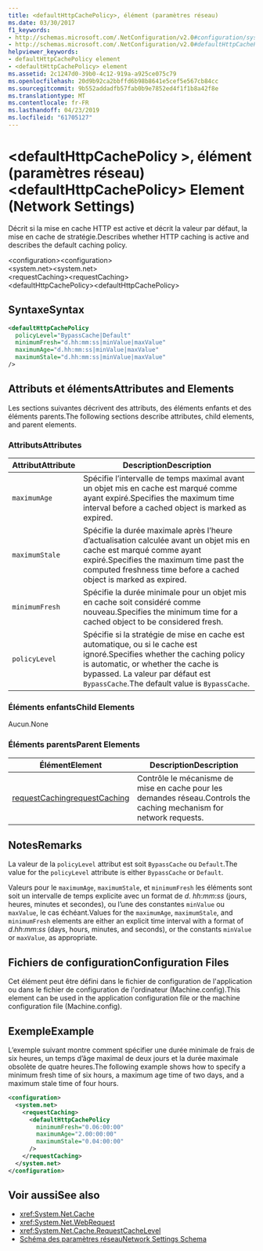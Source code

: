 ```yaml
---
title: <defaultHttpCachePolicy>, élément (paramètres réseau)
ms.date: 03/30/2017
f1_keywords:
- http://schemas.microsoft.com/.NetConfiguration/v2.0#configuration/system.net/requestCaching/defaultHttpCachePolicy
- http://schemas.microsoft.com/.NetConfiguration/v2.0#defaultHttpCachePolicy
helpviewer_keywords:
- defaultHttpCachePolicy element
- <defaultHttpCachePolicy> element
ms.assetid: 2c1247d0-39b0-4c12-919a-a925ce075c79
ms.openlocfilehash: 20d9b92ca2bbffd6b98b8641e5cef5e567cb84cc
ms.sourcegitcommit: 9b552addadfb57fab0b9e7852ed4f1f1b8a42f8e
ms.translationtype: MT
ms.contentlocale: fr-FR
ms.lasthandoff: 04/23/2019
ms.locfileid: "61705127"
---
```

# <a name="defaulthttpcachepolicy-element-network-settings"></a><span data-ttu-id="9fb77-102">\<defaultHttpCachePolicy >, élément (paramètres réseau)</span><span class="sxs-lookup"><span data-stu-id="9fb77-102">\<defaultHttpCachePolicy> Element (Network Settings)</span></span>
<span data-ttu-id="9fb77-103">Décrit si la mise en cache HTTP est active et décrit la valeur par défaut, la mise en cache de stratégie.</span><span class="sxs-lookup"><span data-stu-id="9fb77-103">Describes whether HTTP caching is active and describes the default caching policy.</span></span>  
  
 <span data-ttu-id="9fb77-104">\<configuration></span><span class="sxs-lookup"><span data-stu-id="9fb77-104">\<configuration></span></span>  
<span data-ttu-id="9fb77-105">\<system.net></span><span class="sxs-lookup"><span data-stu-id="9fb77-105">\<system.net></span></span>  
<span data-ttu-id="9fb77-106">\<requestCaching></span><span class="sxs-lookup"><span data-stu-id="9fb77-106">\<requestCaching></span></span>  
<span data-ttu-id="9fb77-107">\<defaultHttpCachePolicy></span><span class="sxs-lookup"><span data-stu-id="9fb77-107">\<defaultHttpCachePolicy></span></span>  
  
## <a name="syntax"></a><span data-ttu-id="9fb77-108">Syntaxe</span><span class="sxs-lookup"><span data-stu-id="9fb77-108">Syntax</span></span>  
  
```xml  
<defaultHttpCachePolicy  
  policyLevel="BypassCache|Default"  
  minimumFresh="d.hh:mm:ss|minValue|maxValue"  
  maximumAge="d.hh:mm:ss|minValue|maxValue"  
  maximumStale="d.hh:mm:ss|minValue|maxValue"  
/>  
```  
  
## <a name="attributes-and-elements"></a><span data-ttu-id="9fb77-109">Attributs et éléments</span><span class="sxs-lookup"><span data-stu-id="9fb77-109">Attributes and Elements</span></span>  
 <span data-ttu-id="9fb77-110">Les sections suivantes décrivent des attributs, des éléments enfants et des éléments parents.</span><span class="sxs-lookup"><span data-stu-id="9fb77-110">The following sections describe attributes, child elements, and parent elements.</span></span>  
  
### <a name="attributes"></a><span data-ttu-id="9fb77-111">Attributs</span><span class="sxs-lookup"><span data-stu-id="9fb77-111">Attributes</span></span>  
  
|<span data-ttu-id="9fb77-112">Attribut</span><span class="sxs-lookup"><span data-stu-id="9fb77-112">Attribute</span></span>|<span data-ttu-id="9fb77-113">Description</span><span class="sxs-lookup"><span data-stu-id="9fb77-113">Description</span></span>|  
|---------------|-----------------|  
|`maximumAge`|<span data-ttu-id="9fb77-114">Spécifie l’intervalle de temps maximal avant un objet mis en cache est marqué comme ayant expiré.</span><span class="sxs-lookup"><span data-stu-id="9fb77-114">Specifies the maximum time interval before a cached object is marked as expired.</span></span>|  
|`maximumStale`|<span data-ttu-id="9fb77-115">Spécifie la durée maximale après l’heure d’actualisation calculée avant un objet mis en cache est marqué comme ayant expiré.</span><span class="sxs-lookup"><span data-stu-id="9fb77-115">Specifies the maximum time past the computed freshness time before a cached object is marked as expired.</span></span>|  
|`minimumFresh`|<span data-ttu-id="9fb77-116">Spécifie la durée minimale pour un objet mis en cache soit considéré comme nouveau.</span><span class="sxs-lookup"><span data-stu-id="9fb77-116">Specifies the minimum time for a cached object to be considered fresh.</span></span>|  
|`policyLevel`|<span data-ttu-id="9fb77-117">Spécifie si la stratégie de mise en cache est automatique, ou si le cache est ignoré.</span><span class="sxs-lookup"><span data-stu-id="9fb77-117">Specifies whether the caching policy is automatic, or whether the cache is bypassed.</span></span> <span data-ttu-id="9fb77-118">La valeur par défaut est `BypassCache`.</span><span class="sxs-lookup"><span data-stu-id="9fb77-118">The default value is `BypassCache`.</span></span>|  
  
### <a name="child-elements"></a><span data-ttu-id="9fb77-119">Éléments enfants</span><span class="sxs-lookup"><span data-stu-id="9fb77-119">Child Elements</span></span>  
 <span data-ttu-id="9fb77-120">Aucun.</span><span class="sxs-lookup"><span data-stu-id="9fb77-120">None</span></span>  
  
### <a name="parent-elements"></a><span data-ttu-id="9fb77-121">Éléments parents</span><span class="sxs-lookup"><span data-stu-id="9fb77-121">Parent Elements</span></span>  
  
|<span data-ttu-id="9fb77-122">Élément</span><span class="sxs-lookup"><span data-stu-id="9fb77-122">Element</span></span>|<span data-ttu-id="9fb77-123">Description</span><span class="sxs-lookup"><span data-stu-id="9fb77-123">Description</span></span>|  
|-------------|-----------------|  
|[<span data-ttu-id="9fb77-124">requestCaching</span><span class="sxs-lookup"><span data-stu-id="9fb77-124">requestCaching</span></span>](../../../../../docs/framework/configure-apps/file-schema/network/requestcaching-element-network-settings.md)|<span data-ttu-id="9fb77-125">Contrôle le mécanisme de mise en cache pour les demandes réseau.</span><span class="sxs-lookup"><span data-stu-id="9fb77-125">Controls the caching mechanism for network requests.</span></span>|  
  
## <a name="remarks"></a><span data-ttu-id="9fb77-126">Notes</span><span class="sxs-lookup"><span data-stu-id="9fb77-126">Remarks</span></span>  
 <span data-ttu-id="9fb77-127">La valeur de la `policyLevel` attribut est soit `BypassCache` ou `Default`.</span><span class="sxs-lookup"><span data-stu-id="9fb77-127">The value for the `policyLevel` attribute is either `BypassCache` or `Default`.</span></span>  
  
 <span data-ttu-id="9fb77-128">Valeurs pour le `maximumAge`, `maximumStale`, et `minimumFresh` les éléments sont soit un intervalle de temps explicite avec un format de *d*. *hh*:*mm*:*ss* (jours, heures, minutes et secondes), ou l’une des constantes `minValue` ou `maxValue`, le cas échéant.</span><span class="sxs-lookup"><span data-stu-id="9fb77-128">Values for the `maximumAge`, `maximumStale`, and `minimumFresh` elements are either an explicit time interval with a format of *d*.*hh*:*mm*:*ss* (days, hours, minutes, and seconds), or the constants `minValue` or `maxValue`, as appropriate.</span></span>  
  
## <a name="configuration-files"></a><span data-ttu-id="9fb77-129">Fichiers de configuration</span><span class="sxs-lookup"><span data-stu-id="9fb77-129">Configuration Files</span></span>  
 <span data-ttu-id="9fb77-130">Cet élément peut être défini dans le fichier de configuration de l'application ou dans le fichier de configuration de l'ordinateur (Machine.config).</span><span class="sxs-lookup"><span data-stu-id="9fb77-130">This element can be used in the application configuration file or the machine configuration file (Machine.config).</span></span>  
  
## <a name="example"></a><span data-ttu-id="9fb77-131">Exemple</span><span class="sxs-lookup"><span data-stu-id="9fb77-131">Example</span></span>  
 <span data-ttu-id="9fb77-132">L’exemple suivant montre comment spécifier une durée minimale de frais de six heures, un temps d’âge maximal de deux jours et la durée maximale obsolète de quatre heures.</span><span class="sxs-lookup"><span data-stu-id="9fb77-132">The following example shows how to specify a minimum fresh time of six hours, a maximum age time of two days, and a maximum stale time of four hours.</span></span>  
  
```xml  
<configuration>  
  <system.net>  
    <requestCaching>  
      <defaultHttpCachePolicy  
        minimumFresh="0.06:00:00"  
        maximumAge="2.00:00:00"  
        maximumStale="0.04:00:00"
      />  
    </requestCaching>  
  </system.net>  
</configuration>  
```  
  
## <a name="see-also"></a><span data-ttu-id="9fb77-133">Voir aussi</span><span class="sxs-lookup"><span data-stu-id="9fb77-133">See also</span></span>

- <xref:System.Net.Cache>
- <xref:System.Net.WebRequest>
- <xref:System.Net.Cache.RequestCacheLevel>
- [<span data-ttu-id="9fb77-134">Schéma des paramètres réseau</span><span class="sxs-lookup"><span data-stu-id="9fb77-134">Network Settings Schema</span></span>](../../../../../docs/framework/configure-apps/file-schema/network/index.md)
